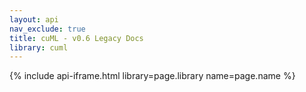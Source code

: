 ```yaml
---
layout: api
nav_exclude: true
title: cuML - v0.6 Legacy Docs
library: cuml
---
```


{% include api-iframe.html library=page.library name=page.name %}